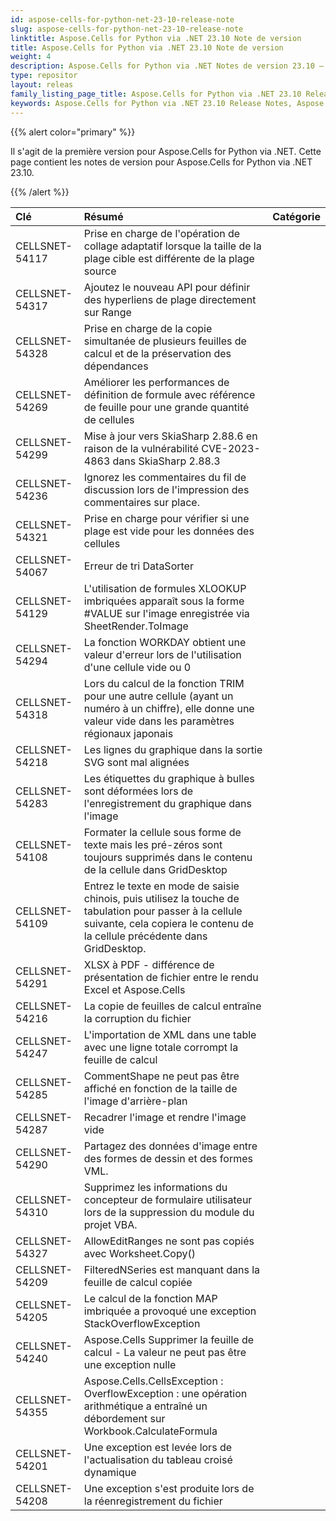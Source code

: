```yaml
---
id: aspose-cells-for-python-net-23-10-release-note
slug: aspose-cells-for-python-net-23-10-release-note
linktitle: Aspose.Cells for Python via .NET 23.10 Note de version
title: Aspose.Cells for Python via .NET 23.10 Note de version
weight: 4
description: Aspose.Cells for Python via .NET Notes de version 23.10 – dernières améliorations, nouvelles fonctionnalités et correctifs
type: repositor
layout: releas
family_listing_page_title: Aspose.Cells for Python via .NET 23.10 Release Note
keywords: Aspose.Cells for Python via .NET 23.10 Release Notes, Aspose.Cells for Python via .NET 23.10 updates and fixe
---
```

{{% alert color="primary" %}} 

Il s'agit de la première version pour Aspose.Cells for Python via .NET.
Cette page contient les notes de version pour Aspose.Cells for Python via .NET 23.10.

{{% /alert %}} 

|**Clé**|**Résumé**|**Catégorie**|
| :- | :- | :- |
|CELLSNET-54117|Prise en charge de l'opération de collage adaptatif lorsque la taille de la plage cible est différente de la plage source|
|CELLSNET-54317|Ajoutez le nouveau API pour définir des hyperliens de plage directement sur Range|
|CELLSNET-54328|Prise en charge de la copie simultanée de plusieurs feuilles de calcul et de la préservation des dépendances|
|CELLSNET-54269|Améliorer les performances de définition de formule avec référence de feuille pour une grande quantité de cellules|
|CELLSNET-54299|Mise à jour vers SkiaSharp 2.88.6 en raison de la vulnérabilité CVE-2023-4863 dans SkiaSharp 2.88.3|
|CELLSNET-54236|Ignorez les commentaires du fil de discussion lors de l'impression des commentaires sur place.|
|CELLSNET-54321|Prise en charge pour vérifier si une plage est vide pour les données des cellules|
|CELLSNET-54067|Erreur de tri DataSorter|
|CELLSNET-54129|L'utilisation de formules XLOOKUP imbriquées apparaît sous la forme #VALUE sur l'image enregistrée via SheetRender.ToImage|
|CELLSNET-54294|La fonction WORKDAY obtient une valeur d'erreur lors de l'utilisation d'une cellule vide ou 0|
|CELLSNET-54318|Lors du calcul de la fonction TRIM pour une autre cellule (ayant un numéro à un chiffre), elle donne une valeur vide dans les paramètres régionaux japonais|
|CELLSNET-54218| Les lignes du graphique dans la sortie SVG sont mal alignées|
|CELLSNET-54283|Les étiquettes du graphique à bulles sont déformées lors de l'enregistrement du graphique dans l'image|
|CELLSNET-54108|Formater la cellule sous forme de texte mais les pré-zéros sont toujours supprimés dans le contenu de la cellule dans GridDesktop|
|CELLSNET-54109|Entrez le texte en mode de saisie chinois, puis utilisez la touche de tabulation pour passer à la cellule suivante, cela copiera le contenu de la cellule précédente dans GridDesktop.|
|CELLSNET-54291|XLSX à PDF - différence de présentation de fichier entre le rendu Excel et Aspose.Cells|
|CELLSNET-54216|La copie de feuilles de calcul entraîne la corruption du fichier|
|CELLSNET-54247|L'importation de XML dans une table avec une ligne totale corrompt la feuille de calcul|
|CELLSNET-54285|CommentShape ne peut pas être affiché en fonction de la taille de l'image d'arrière-plan|
|CELLSNET-54287|Recadrer l'image et rendre l'image vide|
|CELLSNET-54290|Partagez des données d'image entre des formes de dessin et des formes VML.|
|CELLSNET-54310| Supprimez les informations du concepteur de formulaire utilisateur lors de la suppression du module du projet VBA.|
|CELLSNET-54327| AllowEditRanges ne sont pas copiés avec Worksheet.Copy()|
|CELLSNET-54209|FilteredNSeries est manquant dans la feuille de calcul copiée|
|CELLSNET-54205|Le calcul de la fonction MAP imbriquée a provoqué une exception StackOverflowException|
|CELLSNET-54240|Aspose.Cells Supprimer la feuille de calcul - La valeur ne peut pas être une exception nulle|
|CELLSNET-54355|Aspose.Cells.CellsException : OverflowException : une opération arithmétique a entraîné un débordement sur Workbook.CalculateFormula|
|CELLSNET-54201|Une exception est levée lors de l'actualisation du tableau croisé dynamique|
|CELLSNET-54208|Une exception s'est produite lors de la réenregistrement du fichier|
